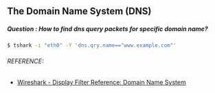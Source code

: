 ## The Domain Name System (DNS)
##### Question : How to find dns query packets for specific domain name?
```bash
$ tshark -i "eth0" -Y 'dns.qry.name=="www.example.com"'
```

###### REFERENCE:

* [Wireshark - Display Filter Reference: Domain Name System](https://www.wireshark.org/docs/dfref/d/dns.html)
